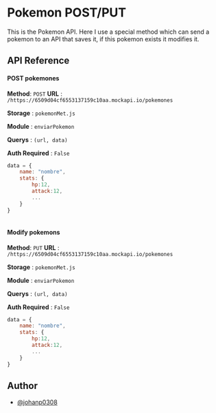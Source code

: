 # Pokemon POST/PUT

This is the Pokemon API.
Here I use a special method which can send a pokemon to an API that saves it, if this pokemon exists it modifies it.

## API Reference

#### POST pokemones

**Method**: `POST`
**URL** : `/https://6509d04cf6553137159c10aa.mockapi.io/pokemones`

**Storage** : `pokemonMet.js`

**Module** : `enviarPokemon` 

**Querys** : `(url, data)`

**Auth Required** : `False`

```javascript
data = {
    name: "nombre",
    stats: {
        hp:12,
        attack:12,
        ...
    }
}
  
```

#### Modify pokemons 

**Method**: `PUT`
**URL** : `/https://6509d04cf6553137159c10aa.mockapi.io/pokemones`

**Storage** : `pokemonMet.js`

**Module** : `enviarPokemon` 

**Querys** : `(url, data)`

**Auth Required** : `False`

```javascript
data = {
    name: "nombre",
    stats: {
        hp:12,
        attack:12,
        ...
    }
}
```


## Author

- [@johanp0308](https://github.com/johanp0308)

